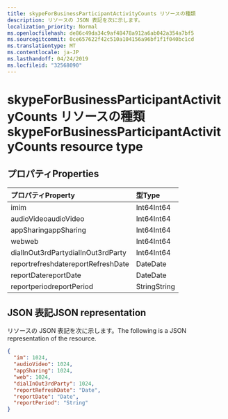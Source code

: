 ```yaml
---
title: skypeForBusinessParticipantActivityCounts リソースの種類
description: リソースの JSON 表記を次に示します。
localization_priority: Normal
ms.openlocfilehash: de86c49da34c9af48478a912a6ab042a354a7bf5
ms.sourcegitcommit: 0ce657622f42c510a104156a96bf1f1f040bc1cd
ms.translationtype: MT
ms.contentlocale: ja-JP
ms.lasthandoff: 04/24/2019
ms.locfileid: "32568090"
---
```

# <a name="skypeforbusinessparticipantactivitycounts-resource-type"></a><span data-ttu-id="61738-103">skypeForBusinessParticipantActivityCounts リソースの種類</span><span class="sxs-lookup"><span data-stu-id="61738-103">skypeForBusinessParticipantActivityCounts resource type</span></span>

## <a name="properties"></a><span data-ttu-id="61738-104">プロパティ</span><span class="sxs-lookup"><span data-stu-id="61738-104">Properties</span></span>

| <span data-ttu-id="61738-105">プロパティ</span><span class="sxs-lookup"><span data-stu-id="61738-105">Property</span></span>          | <span data-ttu-id="61738-106">型</span><span class="sxs-lookup"><span data-stu-id="61738-106">Type</span></span>   |
| :---------------- | :----- |
| <span data-ttu-id="61738-107">im</span><span class="sxs-lookup"><span data-stu-id="61738-107">im</span></span>                | <span data-ttu-id="61738-108">Int64</span><span class="sxs-lookup"><span data-stu-id="61738-108">Int64</span></span>  |
| <span data-ttu-id="61738-109">audioVideo</span><span class="sxs-lookup"><span data-stu-id="61738-109">audioVideo</span></span>        | <span data-ttu-id="61738-110">Int64</span><span class="sxs-lookup"><span data-stu-id="61738-110">Int64</span></span>  |
| <span data-ttu-id="61738-111">appSharing</span><span class="sxs-lookup"><span data-stu-id="61738-111">appSharing</span></span>        | <span data-ttu-id="61738-112">Int64</span><span class="sxs-lookup"><span data-stu-id="61738-112">Int64</span></span>  |
| <span data-ttu-id="61738-113">web</span><span class="sxs-lookup"><span data-stu-id="61738-113">web</span></span>               | <span data-ttu-id="61738-114">Int64</span><span class="sxs-lookup"><span data-stu-id="61738-114">Int64</span></span>  |
| <span data-ttu-id="61738-115">dialInOut3rdParty</span><span class="sxs-lookup"><span data-stu-id="61738-115">dialInOut3rdParty</span></span> | <span data-ttu-id="61738-116">Int64</span><span class="sxs-lookup"><span data-stu-id="61738-116">Int64</span></span>  |
| <span data-ttu-id="61738-117">reportrefreshdate</span><span class="sxs-lookup"><span data-stu-id="61738-117">reportRefreshDate</span></span> | <span data-ttu-id="61738-118">Date</span><span class="sxs-lookup"><span data-stu-id="61738-118">Date</span></span>   |
| <span data-ttu-id="61738-119">reportDate</span><span class="sxs-lookup"><span data-stu-id="61738-119">reportDate</span></span>        | <span data-ttu-id="61738-120">Date</span><span class="sxs-lookup"><span data-stu-id="61738-120">Date</span></span>   |
| <span data-ttu-id="61738-121">reportperiod</span><span class="sxs-lookup"><span data-stu-id="61738-121">reportPeriod</span></span>      | <span data-ttu-id="61738-122">String</span><span class="sxs-lookup"><span data-stu-id="61738-122">String</span></span> |

## <a name="json-representation"></a><span data-ttu-id="61738-123">JSON 表記</span><span class="sxs-lookup"><span data-stu-id="61738-123">JSON representation</span></span>

<span data-ttu-id="61738-124">リソースの JSON 表記を次に示します。</span><span class="sxs-lookup"><span data-stu-id="61738-124">The following is a JSON representation of the resource.</span></span>

<!-- {
  "blockType": "resource",
  "@odata.type": "microsoft.graph.skypeForBusinessParticipantActivityCounts"
} -->

```json
{
  "im": 1024, 
  "audioVideo": 1024, 
  "appSharing": 1024, 
  "web": 1024, 
  "dialInOut3rdParty": 1024, 
  "reportRefreshDate": "Date", 
  "reportDate": "Date", 
  "reportPeriod": "String"
}
```
